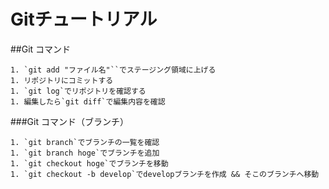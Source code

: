 # Gitチュートリアル

##Git コマンド
```
1. `git add "ファイル名"``でステージング領域に上げる
1. リポジトリにコミットする
1. `git log`でリポジトリを確認する
1. 編集したら`git diff`で編集内容を確認
```

###Git コマンド（ブランチ）
```
1. `git branch`でブランチの一覧を確認
1. `git branch hoge`でブランチを追加
1. `git checkout hoge`でブランチを移動
1. `git checkout -b develop`でdevelopブランチを作成 && そこのブランチへ移動

```
